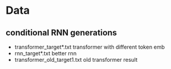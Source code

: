 
# Data

## conditional RNN generations
  - transformer_target*.txt transformer with different token emb
  - rnn_target*.txt better rnn
  - transformer_old_target1.txt old transformer result
